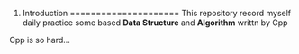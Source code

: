 1. Introduction
=====================
This repository record myself daily practice some based **Data Structure** and **Algorithm** writtn by Cpp 

Cpp is so hard...
